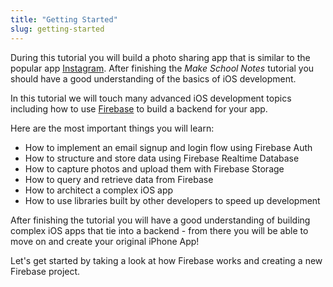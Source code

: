 ```yaml
---
title: "Getting Started"
slug: getting-started
---
```


During this tutorial you will build a photo sharing app that is similar to the popular app [Instagram](https://instagram.com/). After finishing the *Make School Notes* tutorial you should have a good understanding of the basics of iOS development.

In this tutorial we will touch many advanced iOS development topics including how to use [Firebase](https://firebase.google.com/) to build a backend for your app.

Here are the most important things you will learn:

- How to implement an email signup and login flow using Firebase Auth
- How to structure and store data using Firebase Realtime Database
- How to capture photos and upload them with Firebase Storage
- How to query and retrieve data from Firebase
- How to architect a complex iOS app
- How to use libraries built by other developers to speed up development

After finishing the tutorial you will have a good understanding of building complex iOS apps that tie into a backend - from there you will be able to move on and create your original iPhone App!

<!-- Here's a video that will give you a brief overview of what you will be learning: -->
<!-- TODO: add overview video for Makestagram -->

Let's get started by taking a look at how Firebase works and creating a new Firebase project.

